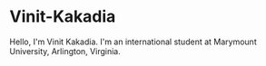 # Vinit-Kakadia
Hello, I'm Vinit Kakadia. I'm an international student at Marymount University, Arlington, Virginia.
